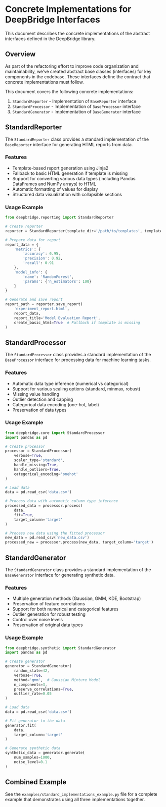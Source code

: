 # Concrete Implementations for DeepBridge Interfaces

This document describes the concrete implementations of the abstract interfaces defined in the DeepBridge library.

## Overview

As part of the refactoring effort to improve code organization and maintainability, we've created abstract base classes (interfaces) for key components in the codebase. These interfaces define the contract that concrete implementations must follow.

This document covers the following concrete implementations:

1. `StandardReporter` - Implementation of `BaseReporter` interface
2. `StandardProcessor` - Implementation of `BaseProcessor` interface
3. `StandardGenerator` - Implementation of `BaseGenerator` interface

## StandardReporter

The `StandardReporter` class provides a standard implementation of the `BaseReporter` interface for generating HTML reports from data.

### Features

- Template-based report generation using Jinja2
- Fallback to basic HTML generation if template is missing
- Support for converting various data types (including Pandas DataFrames and NumPy arrays) to HTML
- Automatic formatting of values for display
- Structured data visualization with collapsible sections

### Usage Example

```python
from deepbridge.reporting import StandardReporter

# Create reporter
reporter = StandardReporter(template_dir='/path/to/templates', template_name='report.html')

# Prepare data for report
report_data = {
    'metrics': {
        'accuracy': 0.95,
        'precision': 0.92,
        'recall': 0.91
    },
    'model_info': {
        'name': 'RandomForest',
        'params': {'n_estimators': 100}
    }
}

# Generate and save report
report_path = reporter.save_report(
    'experiment_report.html',
    report_data,
    report_title='Model Evaluation Report',
    create_basic_html=True  # Fallback if template is missing
)
```

## StandardProcessor

The `StandardProcessor` class provides a standard implementation of the `BaseProcessor` interface for processing data for machine learning tasks.

### Features

- Automatic data type inference (numerical vs categorical)
- Support for various scaling options (standard, minmax, robust)
- Missing value handling
- Outlier detection and capping
- Categorical data encoding (one-hot, label)
- Preservation of data types

### Usage Example

```python
from deepbridge.core import StandardProcessor
import pandas as pd

# Create processor
processor = StandardProcessor(
    verbose=True,
    scaler_type='standard',
    handle_missing=True,
    handle_outliers=True,
    categorical_encoding='onehot'
)

# Load data
data = pd.read_csv('data.csv')

# Process data with automatic column type inference
processed_data = processor.process(
    data,
    fit=True,
    target_column='target'
)

# Process new data using the fitted processor
new_data = pd.read_csv('new_data.csv')
processed_new = processor.process(new_data, target_column='target')
```

## StandardGenerator

The `StandardGenerator` class provides a standard implementation of the `BaseGenerator` interface for generating synthetic data.

### Features

- Multiple generation methods (Gaussian, GMM, KDE, Bootstrap)
- Preservation of feature correlations
- Support for both numerical and categorical features
- Outlier generation for robust testing
- Control over noise levels
- Preservation of original data types

### Usage Example

```python
from deepbridge.synthetic import StandardGenerator
import pandas as pd

# Create generator
generator = StandardGenerator(
    random_state=42,
    verbose=True,
    method='gmm',  # Gaussian Mixture Model
    n_components=3,
    preserve_correlations=True,
    outlier_rate=0.05
)

# Load data
data = pd.read_csv('data.csv')

# Fit generator to the data
generator.fit(
    data,
    target_column='target'
)

# Generate synthetic data
synthetic_data = generator.generate(
    num_samples=1000,
    noise_level=0.1
)
```

## Combined Example

See the `examples/standard_implementations_example.py` file for a complete example that demonstrates using all three implementations together.